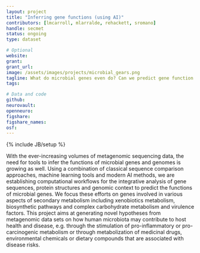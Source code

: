```yaml
---
layout: project
title: "Inferring gene functions (using AI)"
contributors: [lmcarroll, mlarralde, rehackett, sromano]
handle: secmet
status: ongoing
type: dataset

# Optional
website:
grant:
grant_url:
image: /assets/images/projects/microbial_gears.png
tagline: What do microbial genes even do? Can we predict gene function in the context of metabolic pathways?
tags: 

# Data and code
github: 
neurovault:
openneuro:
figshare:
figshare_names:
osf:
---
```

{% include JB/setup %}

With the ever-increasing volumes of metagenomic sequencing data, the need for tools to infer the functions of microbial genes and genomes is growing as well. Using a combination of classical sequence comparison approaches, machine learning tools and modern AI methods, we are establishing computational workflows for the integrative analysis of gene sequences, protein structures and genomic context to predict the functions of microbial genes. We focus these efforts on genes involved in various aspects of secondary metabolism including xenobiotics metabolism, biosynthetic pathways and complex carbohydrate metabolism and virulence factors. This project aims at generating novel hypotheses from metagenomic data sets on how human microbiota may contribute to host health and disease, e.g. through the stimulation of pro-inflammatory or pro-carcinogenic metabolism or through metabolization of medicinal drugs, environmental chemicals or dietary compounds that are associated with disease risks.  
